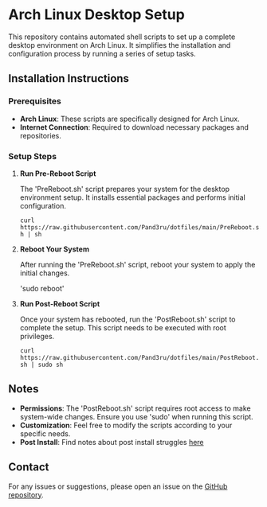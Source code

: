# Arch Linux Desktop Setup

This repository contains automated shell scripts to set up a complete desktop environment on Arch Linux. It simplifies the installation and configuration process by running a series of setup tasks.

## Installation Instructions

### Prerequisites

- **Arch Linux**: These scripts are specifically designed for Arch Linux.
- **Internet Connection**: Required to download necessary packages and repositories.

### Setup Steps

1. **Run Pre-Reboot Script**

   The 'PreReboot.sh' script prepares your system for the desktop environment setup. It installs essential packages and performs initial configuration.

   `curl https://raw.githubusercontent.com/Pand3ru/dotfiles/main/PreReboot.sh | sh`

2. **Reboot Your System**

   After running the 'PreReboot.sh' script, reboot your system to apply the initial changes.

   'sudo reboot'

3. **Run Post-Reboot Script**

   Once your system has rebooted, run the 'PostReboot.sh' script to complete the setup. This script needs to be executed with root privileges.

   `curl https://raw.githubusercontent.com/Pand3ru/dotfiles/main/PostReboot.sh | sudo sh`

## Notes

- **Permissions**: The 'PostReboot.sh' script requires root access to make system-wide changes. Ensure you use 'sudo' when running this script.
- **Customization**: Feel free to modify the scripts according to your specific needs.
- **Post Install**: Find notes about post install struggles [here](https://github.com/Pand3ru/dotfiles/blob/main/notes.md)

## Contact

For any issues or suggestions, please open an issue on the [GitHub repository](https://github.com/Pand3ru/dotfiles).

